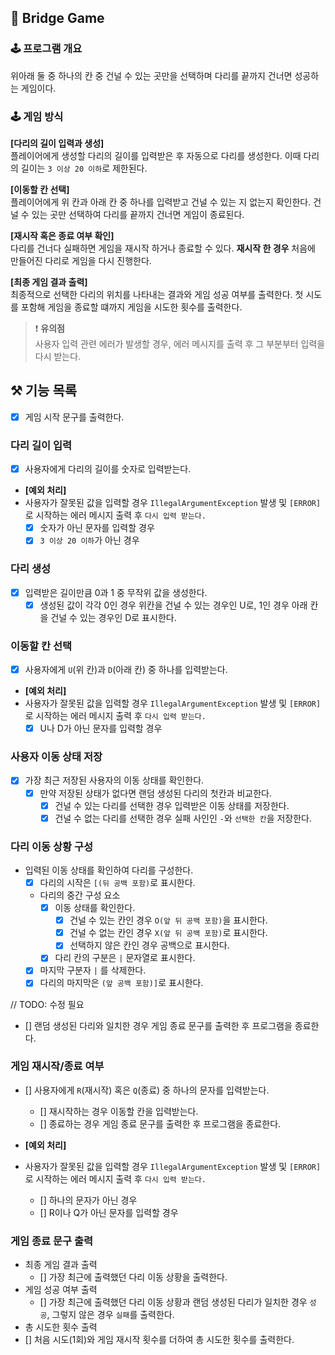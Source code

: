 ## 🚦 Bridge Game

### 🕹️ 프로그램 개요
위아래 둘 중 하나의 칸 중 건널 수 있는 곳만을 선택하며 다리를 끝까지 건너면 성공하는 게임이다.

### 🕹️ 게임 방식  
**[다리의 길이 입력과 생성]**  
플레이어에게 생성할 다리의 길이를 입력받은 후 자동으로 다리를 생성한다.
이때 다리의 길이는 `3 이상 20 이하`로 제한된다.

**[이동할 칸 선택]**  
플레이어에게 위 칸과 아래 칸 중 하나를 입력받고 건널 수 있는 지 없는지 확인한다.
건널 수 있는 곳만 선택하여 다리를 끝까지 건너면 게임이 종료된다.

**[재시작 혹은 종료 여부 확인]**  
다리를 건너다 실패하면 게임을 재시작 하거나 종료할 수 있다.
**재시작 한 경우** 처음에 만들어진 다리로 게임을 다시 진행한다.

**[최종 게임 결과 출력]**  
최종적으로 선택한 다리의 위치를 나타내는 결과와 게임 성공 여부를 출력한다.
첫 시도를 포함해 게임을 종료할 떄까지 게임을 시도한 횟수를 출력한다.

> ❗️ **유의점**   
> 사용자 입력 관련 에러가 발생할 경우, 에러 메시지를 출력 후 그 부분부터 입력을 다시 받는다.

## ⚒️ 기능 목록
- [x] 게임 시작 문구를 출력한다.
### 다리 길이 입력
- [x] 사용자에게 다리의 길이를 숫자로 입력받는다.

- **[예외 처리]**
- 사용자가 잘못된 값을 입력할 경우 `IllegalArgumentException` 발생 및 `[ERROR]`로 시작하는 에러 메시지 출력 후 `다시 입력 받는다.`
  - [x] 숫자가 아닌 문자를 입력할 경우
  - [x] `3 이상 20 이하`가 아닌 경우

### 다리 생성
- [x] 입력받은 길이만큼 0과 1 중 무작위 값을 생성한다.
  - [x] 생성된 값이 각각 0인 경우 위칸을 건널 수 있는 경우인 U로, 1인 경우 아래 칸을 건널 수 있는 경우인 D로 표시한다.

### 이동할 칸 선택
- [x] 사용자에게 `U`(위 칸)과 `D`(아래 칸) 중 하나를 입력받는다.

- **[예외 처리]**  
- 사용자가 잘못된 값을 입력할 경우 `IllegalArgumentException` 발생 및 `[ERROR]`로 시작하는 에러 메시지 출력 후 `다시 입력 받는다.`
  - [x] U나 D가 아닌 문자를 입력할 경우

### 사용자 이동 상태 저장
- [x] 가장 최근 저장된 사용자의 이동 상태를 확인한다.
  - [x] 만약 저장된 상태가 없다면 랜덤 생성된 다리의 첫칸과 비교한다.
    - [x] 건널 수 있는 다리를 선택한 경우 입력받은 이동 상태를 저장한다.
    - [x] 건널 수 없는 다리를 선택한 경우 실패 사인인 `-`와 `선택한 칸`을 저장한다.

### 다리 이동 상황 구성
- 입력된 이동 상태를 확인하여 다리를 구성한다.
  - [x] 다리의 시작은 `[(뒤 공백 포함)`로 표시한다.
  - 다리의 중간 구성 요소
    - [x] 이동 상태를 확인한다.
      - [x] 건널 수 있는 칸인 경우 `O(앞 뒤 공백 포함)`을 표시한다.
      - [x] 건널 수 없는 칸인 경우 `X(앞 뒤 공백 포함)`로 표시한다.
      - [x] 선택하지 않은 칸인 경우 공백으로 표시한다.
    - [x] 다리 칸의 구분은 `|` 문자열로 표시한다.
  - [x] 마지막 구분자 `|` 를 삭제한다.  
  - [x] 다리의 마지막은 `(앞 공백 포함)]`로 표시한다.

// TODO: 수정 필요
- [] 랜덤 생성된 다리와 일치한 경우 게임 종료 문구를 출력한 후 프로그램을 종료한다. 

###  게임 재시작/종료 여부
- [] 사용자에게 `R`(재시작) 혹은 `Q`(종료) 중 하나의 문자를 입력받는다.
  - [] 재시작하는 경우 이동할 칸을 입력받는다.
  - [] 종료하는 경우 게임 종료 문구를 출력한 후 프로그램을 종료한다.

- **[예외 처리]**
- 사용자가 잘못된 값을 입력할 경우 `IllegalArgumentException` 발생 및 `[ERROR]`로 시작하는 에러 메시지 출력 후 `다시 입력 받는다.`
    - [] 하나의 문자가 아닌 경우
    - [] R이나 Q가 아닌 문자를 입력할 경우

### 게임 종료 문구 출력
- 최종 게임 결과 출력
  - [] 가장 최근에 출력했던 다리 이동 상황을 출력한다.
- 게임 성공 여부 출력
  - [] 가장 최근에 출력했던 다리 이동 상황과 랜덤 생성된 다리가 일치한 경우 `성공`, 그렇지 않은 경우 `실패`를 출력한다.
-  총 시도한 횟수 출력
  - [] 처음 시도(1회)와 게임 재시작 횟수를 더하여 총 시도한 횟수를 출력한다.
